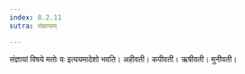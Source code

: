 ```yaml
---
index: 8.2.11
sutra: संज्ञायाम्

---
```

संज्ञायां विषये मतोः वः इत्ययमादेशो भवति। अहीवती। कपीवती। ऋषीवती। मुनीवती।